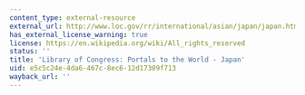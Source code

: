 ```yaml
---
content_type: external-resource
external_url: http://www.loc.gov/rr/international/asian/japan/japan.html
has_external_license_warning: true
license: https://en.wikipedia.org/wiki/All_rights_reserved
status: ''
title: 'Library of Congress: Portals to the World - Japan'
uid: e5c5c24e-4da6-467c-8ec6-12d17309f713
wayback_url: ''
---
```

